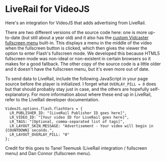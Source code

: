 LiveRail for VideoJS
====================

Here's an integration for VideoJS that adds advertising from LiveRail.

There are two different versions of the source code here: one is more up-to-date (but still about a year old) and it also has the [custom Vidcaster fullscreen menu](https://github.com/vidcaster/video-js-iframe-fullscreen) built-in. This displays a menu in the middle of the video when the fullscreen button is clicked, which then gives the viewer the option to enter Flash's fullscreen mode. We developed this because HTML5 fullscreen mode was non-ideal or non-existent in certain browsers so it makes for a good fallback. The other copy of the source code is a little older and it doesn't have the fullscreen menu, but it's even more out of date.

To send data to LiveRail, include the following JavaScript in your page source before the player is initialized. I forget what `OVERLAY_PILL = 0` does but that should probably stay just in case, and the others are hopefully self-explanatory. For more information about where these end up in LiveRail, refer to the LiveRail developer documentation.

    VideoJS.options.flash.flashVars = {
      LR_PUBLISHER_ID: "[LiveRail Publisher ID goes here]",
      LR_VIDEO_ID: "[Your video ID for LiveRail goes here]",
      LR_TAGS: "[Optional, comma-separated list of tags]",
      LR_LAYOUT_SKIN_MESSAGE: "Advertisement - Your video will begin in {COUNTDOWN} seconds.",
      LR_LAYOUT_OVERLAY_PILL: "0"
    };

Credit for this goes to Tanel Teemusk (LiveRail integration / fullscreen menu) and Dan Connor (fullscreen menu).